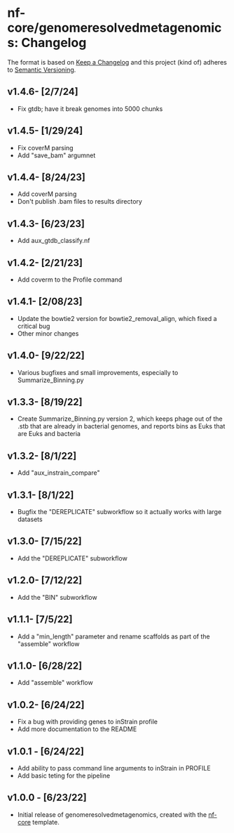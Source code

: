 # nf-core/genomeresolvedmetagenomics: Changelog

The format is based on [Keep a Changelog](https://keepachangelog.com/en/1.0.0/)
and this project (kind of) adheres to [Semantic Versioning](https://semver.org/spec/v2.0.0.html).

## v1.4.6- [2/7/24]
- Fix gtdb; have it break genomes into 5000 chunks

## v1.4.5- [1/29/24]
- Fix coverM parsing
- Add "save_bam" argumnet

## v1.4.4- [8/24/23]

- Add coverM parsing
- Don't publish .bam files to results directory

## v1.4.3- [6/23/23]

- Add aux_gtdb_classify.nf

## v1.4.2- [2/21/23]

- Add coverm to the Profile command

## v1.4.1- [2/08/23]

- Update the bowtie2 version for bowtie2_removal_align, which fixed a critical bug
- Other minor changes

## v1.4.0- [9/22/22]

- Various bugfixes and small improvements, especially to Summarize_Binning.py

## v1.3.3- [8/19/22]

- Create Summarize_Binning.py version 2, which keeps phage out of the .stb that are already in bacterial genomes, and reports bins as Euks that are Euks and bacteria 

## v1.3.2- [8/1/22]

- Add "aux_instrain_compare"

## v1.3.1- [8/1/22]

- Bugfix the "DEREPLICATE" subworkflow so it actually works with large datasets

## v1.3.0- [7/15/22]

- Add the "DEREPLICATE" subworkflow

## v1.2.0- [7/12/22]

- Add the "BIN" subworkflow

## v1.1.1- [7/5/22]

- Add a "min_length" parameter and rename scaffolds as part of the "assemble" workflow

## v1.1.0- [6/28/22]

- Add "assemble" workflow

## v1.0.2- [6/24/22]

- Fix a bug with providing genes to inStrain profile
- Add more documentation to the README

## v1.0.1 - [6/24/22]

- Add ability to pass command line arguments to inStrain in PROFILE
- Add basic teting for the pipeline

## v1.0.0 - [6/23/22]

- Initial release of genomeresolvedmetagenomics, created with the [nf-core](https://nf-co.re/) template.
